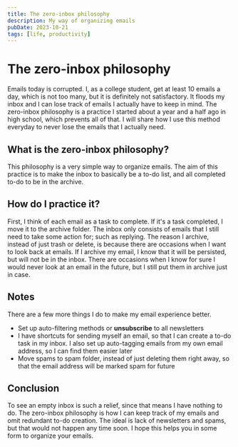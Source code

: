```yaml
---
title: The zero-inbox philosophy
description: My way of organizing emails
pubDate: 2023-10-21
tags: [life, productivity]
---
```


# The zero-inbox philosophy

Emails today is corrupted. I, as a college student, get at least 10 emails a day, which is not too many, but it is definitely not satisfactory. It floods my inbox and I can lose track of emails I actually have to keep in mind. The zero-inbox philosophy is a practice I started about a year and a half ago in high school, which prevents all of that. I will share how I use this method everyday to never lose the emails that I actually need.

## What is the zero-inbox philosophy?

This philosophy is a very simple way to organize emails. The aim of this practice is to make the inbox to basically be a to-do list, and all completed to-do to be in the archive.

## How do I practice it?

First, I think of each email as a task to complete. If it's a task completed, I move it to the archive folder. The inbox only consists of emails that I still need to take some action for; such as replying. The reason I archive, instead of just trash or delete, is because there are occasions when I want to look back at emails. If I archive my email, I know that it will be persisted, but will not be in the inbox. There are occasions when I know for sure I would never look at an email in the future, but I still put them in archive just in case.

## Notes

There are a few more things I do to make my email experience better.

- Set up auto-filtering methods or **unsubscribe** to all newsletters
- I have shortcuts for sending myself an email, so that I can create a to-do task in my inbox. I also set up auto-tagging emails from my own email address, so I can find them easier later
- Move spams to spam folder, instead of just deleting them right away, so that the email address will be marked spam for future

## Conclusion

To see an empty inbox is such a relief, since that means I have nothing to do. The zero-inbox philosophy is how I can keep track of my emails and omit redundant to-do creation. The ideal is lack of newsletters and spams, but that would not happen any time soon. I hope this helps you in some form to organize your emails.
